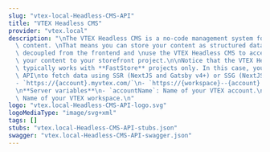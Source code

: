 ```yaml
---
slug: "vtex-local-Headless-CMS-API"
title: "VTEX Headless CMS"
provider: "vtex.local"
description: "\nThe VTEX Headless CMS is a no-code management system for storefront\
  \ content. \nThat means you can store your content as structured data in a layer\
  \ decoupled from the frontend and \nuse the VTEX Headless CMS to access and deliver\
  \ your content to your storefront project.\n\nNotice that the VTEX Headless CMS\
  \ typically works with **FastStore** projects only. In this case, you can use this\
  \ API\nto fetch data using SSR (NextJS and Gatsby v4+) or SSG (NextJS).\n\n**Servers**\n\
  - `https://{account}.myvtex.com/`\n- `https://{workspace}--{account}.myvtex.com/`\n\
  \n**Server variables**\n- `accountName`: Name of your VTEX account.\n- `workspace`:\
  \ Name of your VTEX workspace.\n"
logo: "vtex.local-Headless-CMS-API-logo.svg"
logoMediaType: "image/svg+xml"
tags: []
stubs: "vtex.local-Headless-CMS-API-stubs.json"
swagger: "vtex.local-Headless-CMS-API-swagger.json"
---
```

